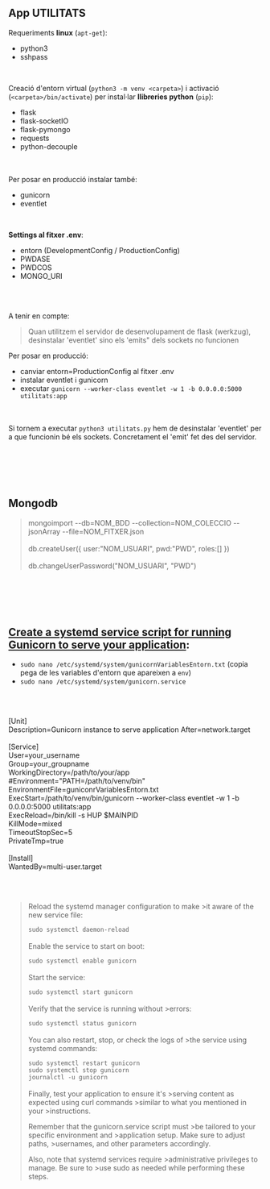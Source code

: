 ## App UTILITATS

Requeriments **linux** (`apt-get`):
- python3
- sshpass

<br/>

Creació d'entorn virtual (`python3 -m venv <carpeta>`) i activació (`<carpeta>/bin/activate`) per instal·lar **llibreries python** (`pip`):
- flask
- flask-socketIO
- flask-pymongo
- requests
- python-decouple

<br/><br/>
Per posar en producció instalar també:
- gunicorn
- eventlet 
  
<br>

**Settings al fitxer .env**:
- entorn (DevelopmentConfig / ProductionConfig)
- PWDASE
- PWDCOS
- MONGO_URI
  
<br/><br/>

A tenir en compte:<br/>
>Quan utilitzem el servidor de desenvolupament de flask (werkzug), desinstalar 'eventlet' sino els 'emits" dels sockets no funcionen


Per posar en producció:
- canviar entorn=ProductionConfig al fitxer .env
- instalar eventlet i gunicorn
- executar `gunicorn --worker-class eventlet -w 1 -b 0.0.0.0:5000 utilitats:app`

<br/><br/>
Si tornem a executar `python3 utilitats.py` hem de desinstalar 'eventlet' per a que funcionin bé els sockets. Concretament el 'emit' fet des del servidor.

<br/><br/><br/><br/>

## Mongodb
> mongoimport --db=NOM_BDD --collection=NOM_COLECCIO --jsonArray --file=NOM_FITXER.json<br/><br/>
db.createUser({ user:"NOM_USUARI", pwd:"PWD", roles:[] })<br/><br/>
db.changeUserPassword("NOM_USUARI", "PWD")

<br/><br/><br/><br/>

## [Create a systemd service script for running Gunicorn to serve your application](https://dev.to/tkirwa/create-a-systemd-service-script-for-running-gunicorn-to-serve-your-application-5aea):
- `sudo nano /etc/systemd/system/gunicornVariablesEntorn.txt` (copia pega de les variables d'entorn que apareixen a `env`)
- `sudo nano /etc/systemd/system/gunicorn.service`


<br/><br/>

[Unit]<br/>
Description=Gunicorn instance to serve application
After=network.target<br/>
<br/>
[Service]<br/>
User=your_username<br/>
Group=your_groupname<br/>
WorkingDirectory=/path/to/your/app<br/>
#Environment="PATH=/path/to/venv/bin"<br/>
EnvironmentFile=guniconrVariablesEntorn.txt<br/>
ExecStart=/path/to/venv/bin/gunicorn --worker-class eventlet -w 1 -b 0.0.0.0:5000 utilitats:app<br/>
ExecReload=/bin/kill -s HUP $MAINPID<br/>
KillMode=mixed<br/>
TimeoutStopSec=5<br/>
PrivateTmp=true<br/>
<br/>
[Install]<br/>
WantedBy=multi-user.target<br/>

<br/><br/>





>Reload the systemd manager configuration to make >it aware of the new service file:
>
   >`sudo systemctl daemon-reload`<br/><br/>
>Enable the service to start on boot:
>
   >`sudo systemctl enable gunicorn`<br/><br/>
>Start the service:
>
   >`sudo systemctl start gunicorn`<br/><br/>
>Verify that the service is running without >errors:
>
   >`sudo systemctl status gunicorn`<br/><br/>
>You can also restart, stop, or check the logs of >the service using systemd commands:
>
   >`sudo systemctl restart gunicorn`<br/>
   >`sudo systemctl stop gunicorn`<br/>
   >`journalctl -u gunicorn`<br/><br/>
>Finally, test your application to ensure it's >serving content as expected using curl commands >similar to what you mentioned in your >instructions.
>
>Remember that the gunicorn.service script must >be tailored to your specific environment and >application setup. Make sure to adjust paths, >usernames, and other parameters accordingly.
>
>Also, note that systemd services require >administrative privileges to manage. Be sure to >use sudo as needed while performing these steps.